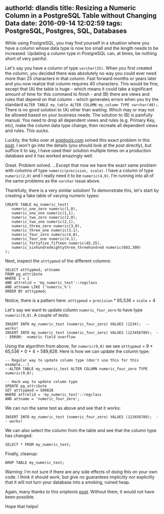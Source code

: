 authorId: dlandis
title: Resizing a Numeric Column in a PostgreSQL Table without Changing Data
date: 2016-09-14 12:02:59
tags: PostgreSQL, Postgres, SQL, Databases
---

While using PostgreSQL, you may find yourself in a situation where you have a column whose data type is now too small and the length needs to be increased.  Updating a column type in PostgreSQL can, at times, be nothing short of very painful.

Let's say you have a column of type `varchar(25)`.  When you first created the column, you decided there was absolutely no way you could ever need more than 25 characters in that column.  Fast forward months or years later and you now realize that column requires 40 characters.  This would be fine, except that (A) the table is huge - which means it could take a significant amount of time for this command to finish - and (B) there are views and rules that depend on that column - which generates errors when you try the standard `ALTER TABLE my_table ALTER COLUMN my_column TYPE varchar(40);`.  There is no good solution to (A) other than waiting.  Which may or may not be allowed based on your business needs.  The solution to (B) is painfully manual.  You need to drop all dependent views and rules (e.g. Primary Key, etc), make the column data type change, then recreate all dependent views and rules.  This sucks.

Luckily, the folks over at [sniptools.com](http://sniptools.com) solved this exact problem in this [post](http://sniptools.com/databases/resize-a-column-in-a-postgresql-table-without-changing-data).  I won't go into the details (you should look at the post directly), but suffice it to say, I have used their solution multiple times on a production database and it has worked amazingly well.

Great.  Problem solved.  ...Except that now we have the exact same problem with columns of type `numeric(precision, scale)`.  I have a column of type `numeric(2,0)` and I really need it to be `numeric(4,0)`.  I'm running into all of the same problems as the `varchar` issue above.

Thankfully, there is a very similar solution!  To demonstrate this, let's start by creating a fake table of varying numeric types:
```
CREATE TABLE my_numeric_test(
   numeric_one_zero numeric(1,0),
   numeric_one_one numeric(1,1),
   numeric_two_zero numeric(2,0),
   numeric_two_one numeric(2,1),
   numeric_three_zero numeric(3,0),
   numeric_three_one numeric(3,1),
   numeric_four_zero numeric(4,0),
   numeric_four_one numeric(4,1),
   numeric_fortyfive_fifteen numeric(45,15),
   numeric_sixhundredeightythree_threehundred numeric(683,300)
);
```

Next, inspect the `atttypmod` of the different columns:
```
SELECT atttypmod, attname
FROM pg_attribute
WHERE 1 = 1
AND attrelid = 'my_numeric_test'::regclass
AND attname LIKE ('numeric_%')
ORDER BY atttypmod;
```

Notice, there is a pattern here:
`atttypmod` = `precision` * 65,536 + `scale` + 4

Let's say we want to update column `numeric_four_zero` to have type `numeric(9,0)`.  A couple of tests:
```
INSERT INTO my_numeric_test (numeric_four_zero) VALUES (1234);  -- works!
INSERT INTO my_numeric_test (numeric_four_zero) VALUES (123456789);  -- ERROR:  numeric field overflow
```

Using the algorithm from above, for `numeric(9,0)` we see `atttypmod` = 9 * 65,536 + 0 + 4 = 589,828.  Here is how we can update the column type:
```
-- Regular way to update column type (don't use this for this example...)
--ALTER TABLE my_numeric_test ALTER COLUMN numeric_four_zero TYPE numeric(9,0);

-- Hack way to update column type
UPDATE pg_attribute
SET atttypmod = 589828
WHERE attrelid = 'my_numeric_test'::regclass
AND attname = 'numeric_four_zero';
```

We can run the same test as above and see that it works:
```
INSERT INTO my_numeric_test (numeric_four_zero) VALUES (123456789);  -- works!
```

We can also select the column from the table and see that the column type has changed:
```
SELECT * FROM my_numeric_test;
```

Finally, cleanup:
```
DROP TABLE my_numeric_test;
```

Warning: I'm not sure if there are any side effects of doing this on your own code.  I _think_ it should work, but give no guarantees implicitly nor explicitly that it will not turn your database into a smoking, ruined heap.

Again, many thanks to this sniptools [post](http://sniptools.com/databases/resize-a-column-in-a-postgresql-table-without-changing-data).  Without them, it would not have been possible.

Hope that helps!
